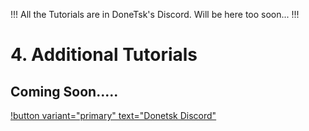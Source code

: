 !!!
All the Tutorials are in DoneTsk's Discord. Will be here too soon... 
!!!

# 4. Additional Tutorials 

## Coming Soon.....

[!button variant="primary" text="Donetsk Discord"](https://discord.gg/donetsk-1045458566636650568)